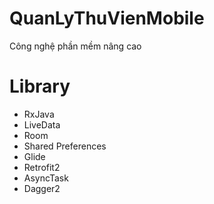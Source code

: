 # QuanLyThuVienMobile
Công nghệ phần mềm nâng cao
<h1>Library</h1>
<ul>
  <li>RxJava</li>
  <li>LiveData</li>
  <li>Room</li>
  <li>Shared Preferences</li>
  <li>Glide</li>
  <li>Retrofit2</li>
  <li>AsyncTask</li>
  <li>Dagger2</li>
</ul>
